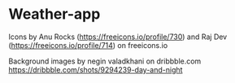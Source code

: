 # Weather-app

Icons by Anu Rocks (https://freeicons.io/profile/730) and Raj Dev (https://freeicons.io/profile/714) on freeicons.io

Background images by negin valadkhani on dribbble.com
https://dribbble.com/shots/9294239-day-and-night
